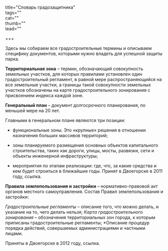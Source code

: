 title="Cловарь градозащитника"  
tags=""  
cat=""  
thumb=""  
lead=""

+++  

Здесь мы собираем все градостроительные термины и описываем специфику документов, которыми нужно владеть для успешной защиты парка.

**Территориальная зона** – термин, обозначающий совокупность земельных участков, для которых правилами установлен один градостроительный регламент, в равной мере распространяющийся на все земельные участки, а границы такой совокупности земельных участков обозначены на карте градостроительного зонирования с присвоением индекса каждой зоне.

**Генеральный план** – документ долгосрочного планирования, по меньшей мере на 20 лет.

Главными в генеральном плане являются три позиции:

* функциональные зоны. Это «крупные» решения в отношении назначения больших массивов территорий;

* зоны планируемого размещения основных объектов капитального строительства, таких как дороги, улицы, мосты, развязки, сети и объекты инженерной инфраструктуры;

* мероприятия по этапам реализации: где, что, за какие средства и кем будет строиться в ближайшие годы. 
Принят в Двоегорске в 2011 году, ссылка.

**Правила землепользования и застройки** – нормативно-правовой акт органов местного самоуправления. 
Состав Правил землепользования и застройки: 

*Градостроительные регламенты* – описание того, что можно делать, и указание на то, чего делать нельзя; 
*Карта градостроительного зонирования* – обозначения территориальных зон города, к которым приписаны градостроительные регламенты; 
*Описание процедур порядка действий, совершаемых администрациями и частными лицами. 

Приняты в Двоегорске в 2012 году, ссылка.
